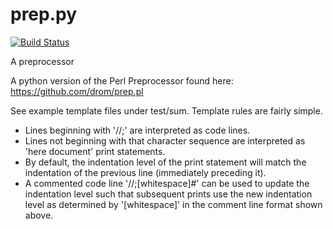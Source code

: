 prep.py
=======
[![Build Status](https://travis-ci.org/unmanifest/prep.py.png?branch=master)](https://travis-ci.org/unmanifest/prep.py)

A preprocessor

A python version of the Perl Preprocessor found here: https://github.com/drom/prep.pl

See example template files under test/sum. Template rules are fairly simple.
- Lines beginning with '//;' are interpreted as code lines.
- Lines not beginning with that character sequence are interpreted as 'here
  document' print statements.
- By default, the indentation level of the print statement will match the
  indentation of the previous line (immediately preceding it).
- A commented code line '//;[whitespace]#' can be used to update the
  indentation level such that subsequent prints use the new indentation level
  as determined by '[whitespace]' in the comment line format shown above.
